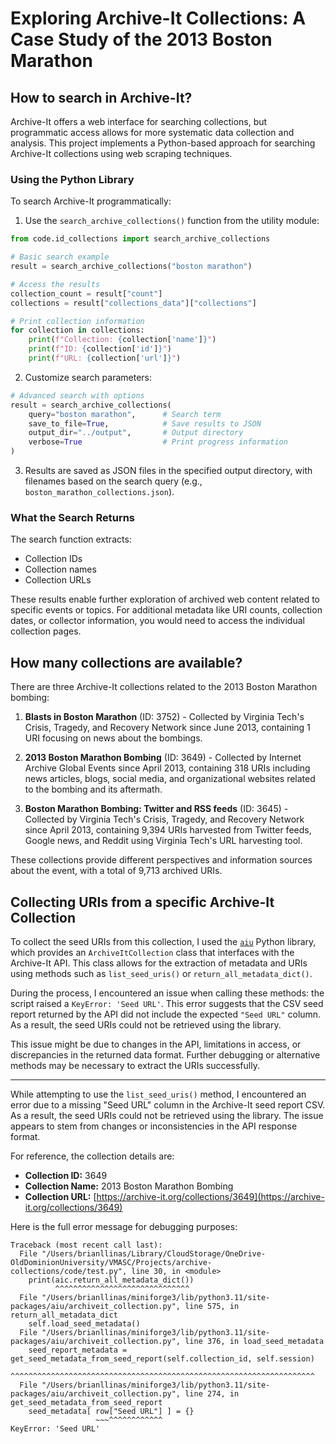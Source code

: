 # Exploring Archive-It Collections: A Case Study of the 2013 Boston Marathon

## How to search in Archive-It?

Archive-It offers a web interface for searching collections, but programmatic access allows for more systematic data collection and analysis. This project implements a Python-based approach for searching Archive-It collections using web scraping techniques.

### Using the Python Library

To search Archive-It programmatically:

1. Use the `search_archive_collections()` function from the utility module:

```python
from code.id_collections import search_archive_collections

# Basic search example
result = search_archive_collections("boston marathon")

# Access the results
collection_count = result["count"]
collections = result["collections_data"]["collections"]

# Print collection information
for collection in collections:
    print(f"Collection: {collection['name']}")
    print(f"ID: {collection['id']}")
    print(f"URL: {collection['url']}")
```

2. Customize search parameters:

```python
# Advanced search with options
result = search_archive_collections(
    query="boston marathon",      # Search term
    save_to_file=True,            # Save results to JSON
    output_dir="../output",       # Output directory
    verbose=True                  # Print progress information
)
```

3. Results are saved as JSON files in the specified output directory, with filenames based on the search query (e.g., `boston_marathon_collections.json`).

### What the Search Returns

The search function extracts:
- Collection IDs
- Collection names
- Collection URLs

These results enable further exploration of archived web content related to specific events or topics. For additional metadata like URI counts, collection dates, or collector information, you would need to access the individual collection pages.


## How many collections are available?
There are three Archive-It collections related to the 2013 Boston Marathon bombing:

1. **Blasts in Boston Marathon** (ID: 3752) - Collected by Virginia Tech's Crisis, Tragedy, and Recovery Network since June 2013, containing 1 URI focusing on news about the bombings.

2. **2013 Boston Marathon Bombing** (ID: 3649) - Collected by Internet Archive Global Events since April 2013, containing 318 URIs including news articles, blogs, social media, and organizational websites related to the bombing and its aftermath.

3. **Boston Marathon Bombing: Twitter and RSS feeds** (ID: 3645) - Collected by Virginia Tech's Crisis, Tragedy, and Recovery Network since April 2013, containing 9,394 URIs harvested from Twitter feeds, Google news, and Reddit using Virginia Tech's URL harvesting tool.

These collections provide different perspectives and information sources about the event, with a total of 9,713 archived URIs.

## Collecting URIs from a specific Archive-It Collection

To collect the seed URIs from this collection, I used the [`aiu`](https://github.com/oduwsdl/aiu) Python library, which provides an `ArchiveItCollection` class that interfaces with the Archive-It API. This class allows for the extraction of metadata and URIs using methods such as `list_seed_uris()` or `return_all_metadata_dict()`.

During the process, I encountered an issue when calling these methods: the script raised a `KeyError: 'Seed URL'`. This error suggests that the CSV seed report returned by the API did not include the expected `"Seed URL"` column. As a result, the seed URIs could not be retrieved using the library.

This issue might be due to changes in the API, limitations in access, or discrepancies in the returned data format. Further debugging or alternative methods may be necessary to extract the URIs successfully.

---

While attempting to use the `list_seed_uris()` method, I encountered an error due to a missing "Seed URL" column in the Archive-It seed report CSV. As a result, the seed URIs could not be retrieved using the library. The issue appears to stem from changes or inconsistencies in the API response format.

For reference, the collection details are:

- **Collection ID:** 3649  
- **Collection Name:** 2013 Boston Marathon Bombing  
- **Collection URL:** [https://archive-it.org/collections/3649](https://archive-it.org/collections/3649)

Here is the full error message for debugging purposes:

```
Traceback (most recent call last):
  File "/Users/brianllinas/Library/CloudStorage/OneDrive-OldDominionUniversity/VMASC/Projects/archive-collections/code/test.py", line 30, in <module>
    print(aic.return_all_metadata_dict())
          ^^^^^^^^^^^^^^^^^^^^^^^^^^^^^^
  File "/Users/brianllinas/miniforge3/lib/python3.11/site-packages/aiu/archiveit_collection.py", line 575, in return_all_metadata_dict
    self.load_seed_metadata()
  File "/Users/brianllinas/miniforge3/lib/python3.11/site-packages/aiu/archiveit_collection.py", line 376, in load_seed_metadata
    seed_report_metadata = get_seed_metadata_from_seed_report(self.collection_id, self.session)
                           ^^^^^^^^^^^^^^^^^^^^^^^^^^^^^^^^^^^^^^^^^^^^^^^^^^^^^^^^^^^^^^^^^^^^
  File "/Users/brianllinas/miniforge3/lib/python3.11/site-packages/aiu/archiveit_collection.py", line 274, in get_seed_metadata_from_seed_report
    seed_metadata[ row["Seed URL"] ] = {}
                   ~~~^^^^^^^^^^^^
KeyError: 'Seed URL'
```

